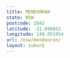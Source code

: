 ```yaml
---
title: MENDOORAN
state: NSW
postcode: 2842
latitude: -31.690852
longitude: 149.051954
url: /nsw/mendooran/
layout: suburb
---
```

